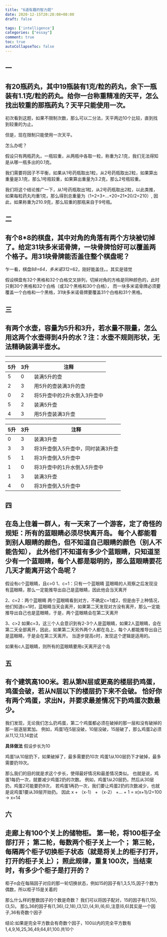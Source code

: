 ```yaml
---
title: "6道有趣的智力题"
date: 2020-12-15T20:28:08+08:00
draft: false

tags: ['intelligence']
categories: ["essay"]
comment: true
toc: true
autoCollapseToc: false
---
```


## 一
有20瓶药丸，其中19瓶装有1克/粒的药丸，余下一瓶装有1.1克/粒的药丸。给你一台称重精准的天平，怎么找出较重的那瓶药丸？天平只能使用一次。
---
初次看到这题，如果不限制次数，那么可以二分法，天平两边10个比较，直到找到较重的为止。

但是，现在限制只能使用一次天平。

怎么办呢？

假设只有两瓶药丸，一瓶较重，从两瓶中各取一粒，称重为2.1克，我们无法得知是从哪一瓶多出的0.1克。

我们需要将因子不平衡，如果从1号药瓶取出1粒，从2号药瓶取出2粒，如果算出重量是3.1克，那么1号瓶较重，如果算出重量为3.2克，那么2号瓶较重。

我们将这个结论推广一下，从1号药瓶取出1粒，从2号药瓶取出2粒，以此类推，如果每粒药丸均重1克，那么得到总重量为（1+2+3+...+20=21*20/2=210）,
因此，如果称重为210.9克，那么较重的那瓶来自于9号瓶。

## 二
有个8*8的棋盘，其中对角的角落有两个方块被切掉了。给定31块多米诺骨牌，一块骨牌恰好可以覆盖两个格子。用31块骨牌能否盖住整个棋盘呢？
---
乍一看，棋盘8*8=64，多米诺31*2=62，刚好能盖住。。其实是错觉

假设棋盘有32个黑格和32个白格交叉排列，切掉对角的方格是同种颜色的，此时只剩30个黑格和32个白格（或32个黑格和30个白格），
而一块多米诺骨牌必须要覆盖一个白格和一个黑格，31块多米诺骨牌要覆盖31个白格和31个黑格。

## 三
有两个水壶，容量为5升和3升，若水量不限量，怎么用这两个水壶得到4升的水？注：水壶不规则形状，无法精确装满半壶水。
---

----
| 5升 | 3升 | 注释 |
| --- | --- | --- |
| 5 | 0 | 装满5升的壶 |
| 2 | 3 | 用5升的壶装满3升的壶 |
| 0 | 2 | 将5升壶中的2升水倒入3升壶中|
| 5 | 2 | 装满5升壶|
| 4| 3| 用5升壶装满3升壶|

| 5升 | 3升 | 注释 |
| --- | --- | --- |
| 0 | 3 | 装满3升壶 |
| 3 | 3 | 将3升壶倒入5升壶中，同时装满3升壶|
| 5 | 1 | 将3升壶倒入5升壶中 |
| 1 | 0 | 将3升壶中的1升水倒入5升壶中 |
|  1 | 3 | 装满3升壶 |
| 4 | 0 | 将3升壶倒入5升壶中 |

## 四
在岛上住着一群人，有一天来了一个游客，定了奇怪的规矩：所有的蓝眼睛必须尽快离开岛。
每个人都能看到别人眼睛的颜色，但不知道自己眼睛的颜色（别人不能告知），
此外他们不知道有多少个蓝眼睛，只知道至少有一个蓝眼睛，每个人都是聪明的，那么蓝眼睛要花几天才能离开这个岛呢？
---
假设有c个蓝眼睛，且c>0
1、c=1：只有一个蓝眼睛
蓝眼睛的人观察之后发现没有蓝眼睛，那么一定能推导出自己是蓝眼睛，因此他会当天离开

2、c=2：两个蓝眼睛
两个蓝眼睛看到对方，不确定c=1或2，但是由于上种情况，他们知道c=1时，蓝眼睛当天会离开，如果第二天发现对方没有离开，那么一定能推导出自己也是蓝眼睛，于是，两个蓝眼睛会在第二天离开

3、c>2
如果c=3，这三个人会意识到有2-3个人是蓝眼睛，如果2人蓝眼睛，会在第二天全部离开，因此，如果第二天另外两个人都在岛上，每个人都能推导出自己是蓝眼睛，于是会在第三天离开。
当逐步提高c时，发现这个逻辑是适用的。

如果有c人蓝眼睛，则所有的蓝眼睛要用c天离开这个岛

## 五
有个建筑高100米。若从第N层或更高的楼层扔鸡蛋，鸡蛋会破，若从N层以下的楼层扔下来不会破。
恰好你有两个鸡蛋，求出N，并要求最差情况下扔鸡蛋次数最少。
---
我们发现，无论我们怎么扔鸡蛋，第二个鸡蛋都必须在破掉的那一层和没有破掉的那一层逐层累加。
例如，鸡蛋1在5层没破，10层没破，15层破了，那么鸡蛋2必须从11,12,13,14尝试

**具体做法**
假设步长为10

鸡蛋1从10层扔下，如果破掉了，最多需要扔10次
鸡蛋1从100层扔下才破掉，最多需要扔19次。

那么我们的目的就是求这个步长，使得最好情况和最差情况类似。
也就是说，鸡蛋1每扔一次，就要减少鸡蛋2扔的次数。
例如，鸡蛋1从20层扔，然后从30层扔，鸡蛋2可能要扔9次，
若鸡蛋1再扔一次，我们要让鸡蛋2扔的次数减少，也就是说鸡蛋1要从39层开始扔。
因此 x + （x-1） + （x-2） +... + 1 = x(x+1)/2=100 -> x=14

## 六
走廊上有100个关上的储物柜。
第一轮，将100柜子全部打开；
第二轮，每数两个柜子关上一个；
第三轮，每隔两个柜子切换柜子状态（就是将关上的柜子打开，打开的柜子关上）；
照此规律，重复100次，当结束时，有多少个柜子是打开的？
---
柜子n会在每隔因子对应的那一轮切换状态，例如15的因子有1,3,5,15,因子个数为偶数，所以柜子15是关着的

那么什么样的整数因子的个数是奇数？
我们可以将因子配对，15的因子有(1,15),(3,5)。
那么36的因子有(1,36),(2,18),(3,12),(4,9),(6,6),注意(6,6)其实是一个因子,36有奇数个因子

结论:如果是完全平方数会有奇数个因子，100以内的完全平方数有 1,4,9,16,25,36,49,64,81,100.共10个

